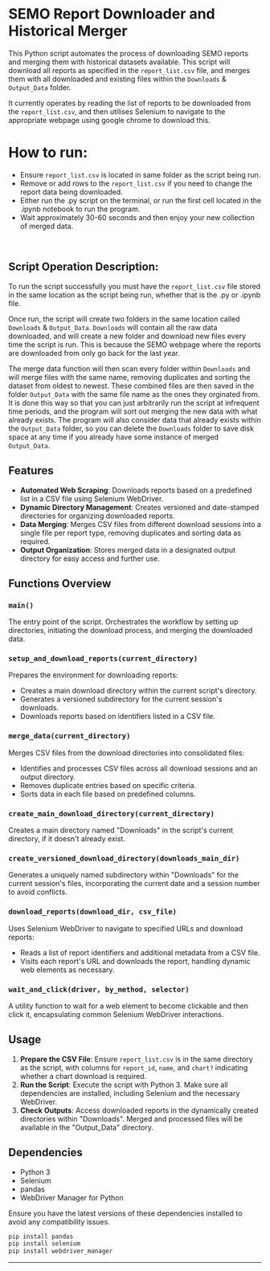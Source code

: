 # SEMO Report Downloader and Historical Merger

This Python script automates the process of downloading SEMO reports and merging them with historical datasets available. This script will download all reports as specified in the `report_list.csv` file, and merges them with all downloaded and existing files within the `Downloads` & `Output_Data` folder.

It currently operates by reading the list of reports to be downloaded from the `report_list.csv`, and then utilises Selenium to navigate to the appropriate webpage using google chrome to download this.

# **How to run:**
- Ensure `report_list.csv` is located in same folder as the script being run.
- Remove or add rows to the `report_list.csv` if you need to change the report data being downloaded.
- Either run the .py script on the terminal, or run the first cell located in the .ipynb notebook to run the program.
- Wait approximately 30-60 seconds and then enjoy your new collection of merged data.
<br>

## Script Operation Description:

To run the script successfully you must have the `report_list.csv` file stored in the same location as the script being run, whether that is the .py or .ipynb file. 

Once run, the script will create two folders in the same location called `Downloads` & `Output_Data`. `Downloads` will contain all the raw data downloaded, and will create a new folder and download new files every time the script is run. This is because the SEMO webpage where the reports are downloaded from only go back for the last year. 

The merge data function will then scan every folder within `Downloads` and will merge files with the same name, removing duplicates and sorting the dataset from oldest to newest. These combined files are then saved in the folder `Output_Data` with the same file name as the ones they orginated from. It is done this way so that you can just arbitrarily run the script at infrequent time periods, and the program will sort out merging the new data with what already exists. The program will also consider data that already exists within the `Output_Data` folder, so you can delete the `Downloads` folder to save disk space at any time if you already have some instance of merged `Output_Data`.
<br>

## Features

- **Automated Web Scraping**: Downloads reports based on a predefined list in a CSV file using Selenium WebDriver.
- **Dynamic Directory Management**: Creates versioned and date-stamped directories for organizing downloaded reports.
- **Data Merging**: Merges CSV files from different download sessions into a single file per report type, removing duplicates and sorting data as required.
- **Output Organization**: Stores merged data in a designated output directory for easy access and further use.

## Functions Overview

### `main()`
The entry point of the script. Orchestrates the workflow by setting up directories, initiating the download process, and merging the downloaded data.

### `setup_and_download_reports(current_directory)`
Prepares the environment for downloading reports:
- Creates a main download directory within the current script's directory.
- Generates a versioned subdirectory for the current session's downloads.
- Downloads reports based on identifiers listed in a CSV file.

### `merge_data(current_directory)`
Merges CSV files from the download directories into consolidated files:
- Identifies and processes CSV files across all download sessions and an output directory.
- Removes duplicate entries based on specific criteria.
- Sorts data in each file based on predefined columns.

### `create_main_download_directory(current_directory)`
Creates a main directory named "Downloads" in the script's current directory, if it doesn't already exist.

### `create_versioned_download_directory(downloads_main_dir)`
Generates a uniquely named subdirectory within "Downloads" for the current session's files, incorporating the current date and a session number to avoid conflicts.

### `download_reports(download_dir, csv_file)`
Uses Selenium WebDriver to navigate to specified URLs and download reports:
- Reads a list of report identifiers and additional metadata from a CSV file.
- Visits each report's URL and downloads the report, handling dynamic web elements as necessary.

### `wait_and_click(driver, by_method, selector)`
A utility function to wait for a web element to become clickable and then click it, encapsulating common Selenium WebDriver interactions.

## Usage

1. **Prepare the CSV File**: Ensure `report_list.csv` is in the same directory as the script, with columns for `report_id`, `name`, and `chart?` indicating whether a chart download is required.
2. **Run the Script**: Execute the script with Python 3. Make sure all dependencies are installed, including Selenium and the necessary WebDriver.
3. **Check Outputs**: Access downloaded reports in the dynamically created directories within "Downloads". Merged and processed files will be available in the "Output_Data" directory.

## Dependencies

- Python 3
- Selenium
- pandas
- WebDriver Manager for Python

Ensure you have the latest versions of these dependencies installed to avoid any compatibility issues.

```python
pip install pandas
pip install selenium
pip install webdriver_manager
```
---
